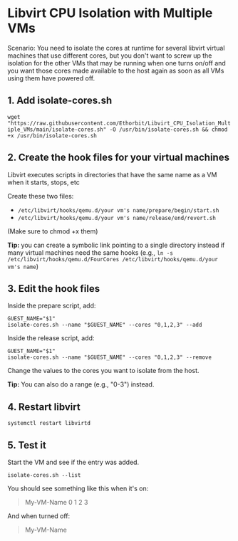 # Libvirt CPU Isolation with Multiple VMs
Scenario: You need to isolate the cores at runtime for several libvirt virtual machines that use different cores, but you don't want to screw up the isolation for the other VMs that may be running when one turns on/off and you want those cores made available to the host again as soon as all VMs using them have powered off.

## 1. Add isolate-cores.sh
`wget "https://raw.githubusercontent.com/Ethorbit/Libvirt_CPU_Isolation_Multiple_VMs/main/isolate-cores.sh" -O /usr/bin/isolate-cores.sh && chmod +x /usr/bin/isolate-cores.sh`

## 2. Create the hook files for your virtual machines
Libvirt executes scripts in directories that have the same name as a VM when it starts, stops, etc

Create these two files:
* `/etc/libvirt/hooks/qemu.d/your vm's name/prepare/begin/start.sh`
* `/etc/libvirt/hooks/qemu.d/your vm's name/release/end/revert.sh`

(Make sure to chmod +x them)

**Tip:** you can create a symbolic link pointing to a single directory instead if many virtual machines need the same hooks (e.g.,
`ln -s /etc/libvirt/hooks/qemu.d/FourCores /etc/libvirt/hooks/qemu.d/your vm's name`)

## 3. Edit the hook files
Inside the prepare script, add:
```
GUEST_NAME="$1"
isolate-cores.sh --name "$GUEST_NAME" --cores "0,1,2,3" --add
```

Inside the release script, add:
```
GUEST_NAME="$1"
isolate-cores.sh --name "$GUEST_NAME" --cores "0,1,2,3" --remove
```
Change the values to the cores you want to isolate from the host. 

**Tip:** You can also do a range (e.g., "0-3") instead.

## 4. Restart libvirt
`systemctl restart libvirtd`

## 5. Test it 
Start the VM and see if the entry was added.

`isolate-cores.sh --list`

You should see something like this when it's on:
> My-VM-Name 0 1 2 3

And when turned off:
> My-VM-Name
